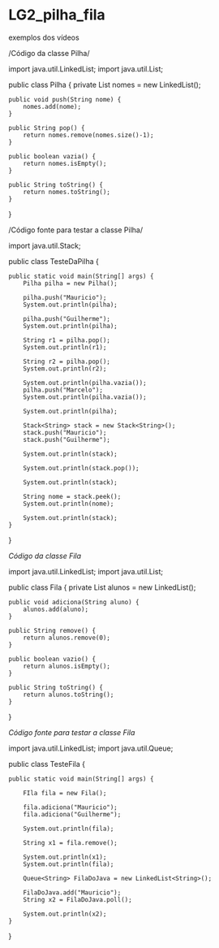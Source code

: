 # LG2_pilha_fila
exemplos dos vídeos

/Código da classe Pilha/

import java.util.LinkedList;
import java.util.List;

public class Pilha {
	private List<String> nomes = new LinkedList<String>();
	
	public void push(String nome) {
		nomes.add(nome);
	}
	
	public String pop() {
		return nomes.remove(nomes.size()-1);
	}
	
	public boolean vazia() {
		return nomes.isEmpty();
	}
	
	public String toString() {
		return nomes.toString();
	}
}

/Código fonte para testar a classe Pilha/

import java.util.Stack;

public class TesteDaPilha {

	public static void main(String[] args) {
		Pilha pilha = new Pilha();
		
		pilha.push("Mauricio");
		System.out.println(pilha);
		
		pilha.push("Guilherme");
		System.out.println(pilha);
		
		String r1 = pilha.pop();
		System.out.println(r1);
	
		String r2 = pilha.pop();
		System.out.println(r2);
		
		System.out.println(pilha.vazia());
		pilha.push("Marcelo");
		System.out.println(pilha.vazia());
		
		System.out.println(pilha);
		
		Stack<String> stack = new Stack<String>();
		stack.push("Mauricio");
		stack.push("Guilherme");
		
		System.out.println(stack);
		
		System.out.println(stack.pop());
		
		System.out.println(stack);
		
		String nome = stack.peek();
		System.out.println(nome);
		
		System.out.println(stack);
	}
}

*Código da classe Fila*

import java.util.LinkedList;
import java.util.List;

public class Fila {
	private List<String> alunos = new LinkedList<String>();
	
	public void adiciona(String aluno) {
		alunos.add(aluno);
	}
	
	public String remove() {
		return alunos.remove(0);
	}
	
	public boolean vazio() {
		return alunos.isEmpty();
	}
	
	public String toString() {
		return alunos.toString();
	}
}

*Código fonte para testar a classe Fila*

import java.util.LinkedList;
import java.util.Queue;

public class TesteFila {

	public static void main(String[] args) {

		FIla fila = new Fila();
		
		fila.adiciona("Mauricio");
		fila.adiciona("Guilherme");
		
		System.out.println(fila);
		
		String x1 = fila.remove();
		
		System.out.println(x1);
		System.out.println(fila);
		
		Queue<String> FilaDoJava = new LinkedList<String>();
		
		FilaDoJava.add("Mauricio");
		String x2 = FilaDoJava.poll();
		
		System.out.println(x2);
	}

}
